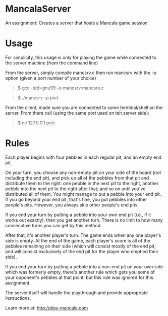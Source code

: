 # MancalaServer
An assignment: Creates a server that hosts a Mancala game session

# Usage
For simplicity, this usage is only for playing the game while connected to the server machine (from the command line)

From the server, simply compile mancsrv.c then run mancsrv with the -p option (given a port number of your choice)

>$ gcc -std=gnu99 -o mancsrv mancsrv.c

>$ ./mancsrv -p port

From the client, made sure you are connected to some terminal/shell on the server. From there call (using the same port used on teh server side):

>$ nc 127.0.0.1 port

# Rules
Each player begins with four pebbles in each regular pit, and an empty end pit.

On your turn, you choose any non-empty pit on your side of the board (not including the end pit), and pick up all of the pebbles from that pit and distribute them to the right: one pebble in the next pit to the right, another pebble into the next pit to the right after that; and so on until you've distributed all of them. You might manage to put a pebble into your end pit. If you go beyond your end pit, that's fine, you put pebbles into other people's pits. However, you always skip other people's end pits.

If you end your turn by putting a pebble into your own end pit (i.e., if it works out exactly), then you get another turn. There is no limit to how many consecutive turns you can get by this method.

After that, it's another player's turn. The game ends when any one player's side is empty. At the end of the game, each player's score is all of the pebbles remaining on their side (which will consist mostly of the end pit, and will consist exclusively of the end pit for the player who emptied their side).

If you end your turn by putting a pebble into a non-end pit on your own side which was formerly empty, there's another rule which gets you some of your opponent's pebbles at that point, but this rule was ignored for this assignment.

The server itself will handle the playthrough and provide appropriate instructions.

Learn more at: http://play-mancala.com
